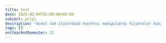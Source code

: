```yaml
---
title: test
date: 2025-02-04T02:00:00+02:00
subject: pclp1
description: "Acest cod ilustrează teoretic manipularea fișierelor binare, alocarea dinamică a memoriei și utilizarea pointerilor la funcții, demonstrând concepte esențiale de programare C."
tags: []
uniYearAndSemester: 11
---
```



